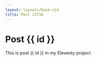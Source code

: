 ```yaml
---
layout: layouts/base.njk
title: Post 13716
---
```


# Post {{ id }}

This is post {{ id }} in my Eleventy project.
